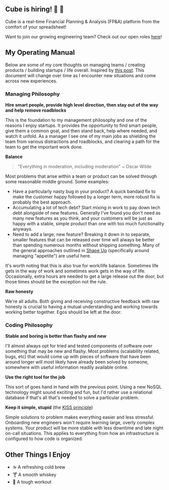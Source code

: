 ## Cube is hiring! :rocket: :rocket:

Cube is a real-time Financial Planning & Analysis (FP&A) platform from the comfort of your spreadsheet!

Want to join our growing engineering team? Check out our open roles [here](https://jobs.lever.co/cubesoftware/?team=Engineering)!

## My Operating Manual

Below are some of my core thoughts on managing teams / creating products / building startups / life overall. Inspired by [this post](https://medium.com/@kawomersley/why-and-how-to-share-your-manager-readme-plus-heres-mine-8a4fe188ee1b). This document will change over time as I encounter new situations and come across new experiences.

### Managing Philosophy

**Hire smart people, provide high level direction, then stay out of the way and help remove roadblocks**

This is the foundation to my management philosophy and one of the reasons I enjoy startups. It provides the opportunity to find smart people, give them a common goal, and then stand back, help where needed, and watch it unfold. As a manager I see one of my main jobs as shielding the team from various distractions and roadblocks, and clearing a path for the team to get the important work done.

**Balance**

> "Everything in moderation, including moderation"
> ~ Oscar Wilde

Most problems that arise within a team or product can be solved through some reasonable middle ground. Some examples:

- Have a particularly nasty bug in your product? A quick bandaid fix to make the customer happy followed by a longer term, more robust fix is probably the best approach.
- Accumulating a lot of tech debt? Start mixing in work to pay down tech debt alongside of new features. Generally I've found you don't need as many new features as you think, and your customers will be just as happy with a stable, simple product than one with too much functionality anyways.
- Need to add a large, new feature? Breaking it down in to separate, smaller features that can be released over time will always be better than spending numerous months without shipping something. Many of the general approaches outlined in [Shape Up](https://basecamp.com/shapeup) (specifically around managing "appetite") are useful here.

It's worth noting that this is also true for work/life balance. Sometimes life gets in the way of work and sometimes work gets in the way of life. Occasionally, extra hours are needed to get a large release out the door, but those times should be the exception not the rule.

**Raw honesty**

We're all adults. Both giving and receiving constructive feedback with raw honesty is crucial to having a mutual understanding and working towards working better together. Egos should be left at the door.

### Coding Philosophy

**Stable and boring is better than flashy and new**

I'll almost always opt for tried and tested components of software over something that may be new and flashy. Most problems (scalability related, bugs, etc) that would come up with pieces of software that have been around longer will most likely have already been solved by someone, somewhere with useful information readily available online.

**Use the right tool for the job**

This sort of goes hand in hand with the previous point. Using a new NoSQL technology might sound exciting and fun, but I'd rather use a relational database if that's all that's needed to solve a particular problem.

**Keep it simple, stupid** (the [KISS principle](https://en.wikipedia.org/wiki/KISS_principle))

Simple solutions to problem makes everything easier and less stressful. Onboarding new engineers won't require learning large, overly complex systems. Your product will be more stable with less downtime and late night on-call situations. This applies to everything from how an infrastructure is configured to how code is organized.

## Other Things I Enjoy

- :coffee: A refreshing cold brew
- :cocktail: A smooth whiskey
- :runner: A tough workout
